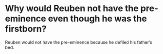 # Why would Reuben not have the pre-eminence even though he was the firstborn?

Reuben would not have the pre-eminence because he defiled his father’s bed.
